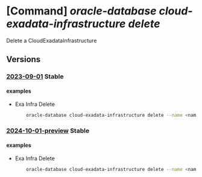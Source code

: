 # [Command] _oracle-database cloud-exadata-infrastructure delete_

Delete a CloudExadataInfrastructure

## Versions

### [2023-09-01](/Resources/mgmt-plane/L3N1YnNjcmlwdGlvbnMve30vcmVzb3VyY2Vncm91cHMve30vcHJvdmlkZXJzL29yYWNsZS5kYXRhYmFzZS9jbG91ZGV4YWRhdGFpbmZyYXN0cnVjdHVyZXMve30=/2023-09-01.xml) **Stable**

<!-- mgmt-plane /subscriptions/{}/resourcegroups/{}/providers/oracle.database/cloudexadatainfrastructures/{} 2023-09-01 -->

#### examples

- Exa Infra Delete
    ```bash
        oracle-database cloud-exadata-infrastructure delete --name <name> --resource-group <RG name>
    ```

### [2024-10-01-preview](/Resources/mgmt-plane/L3N1YnNjcmlwdGlvbnMve30vcmVzb3VyY2Vncm91cHMve30vcHJvdmlkZXJzL29yYWNsZS5kYXRhYmFzZS9jbG91ZGV4YWRhdGFpbmZyYXN0cnVjdHVyZXMve30=/2024-10-01-preview.xml) **Stable**

<!-- mgmt-plane /subscriptions/{}/resourcegroups/{}/providers/oracle.database/cloudexadatainfrastructures/{} 2024-10-01-preview -->

#### examples

- Exa Infra Delete
    ```bash
        oracle-database cloud-exadata-infrastructure delete --name <name> --resource-group <RG name>
    ```
